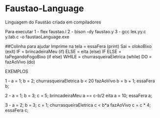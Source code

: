 # Faustao-Language
Linguagem do Faustão criada em compiladores

Para executar
1 - flex faustao.l
2 - bison -dy faustao.y
3 - gcc lex.yy.c y.tab.c -o faustaoLanguage.exe

##Colinha para ajudar
Imprime na tela     = 	essaFera (print)
Sai                 =	olokoBixo (exit)
IF                  =	brincadeiraMeu (if)
ELSE                =	eita (else)
IF ELSE             =	taPegandoFogoBixo (if else)
WHILE               =	churrasqueiraEletrica (while)
DO                  =	fazAoVivo (do)

EXEMPLOS

1 - 
    a = 1; 
    b = 2; 
    churrasqueiraEletrica b < 20 fazAoVivo b = b + 1; 
    essaFera b;
    
2 -
    a = 1; 
    b = 3; 
    c = 5; 
    brincadeiraMeu a == c-b/2 eita a = 10; 
    essaFera a; 
    
3 -
    a = 2; 
    b = 3; 
    c = 1;
    churrasqueiraEletrica c < b*a fazAoVivo c = c * 4; 
    essaFera c; 

